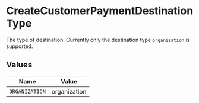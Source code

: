 # CreateCustomerPaymentDestinationType

The type of destination. Currently only the destination type `organization` is supported.


## Values

| Name           | Value          |
| -------------- | -------------- |
| `ORGANIZATION` | organization   |